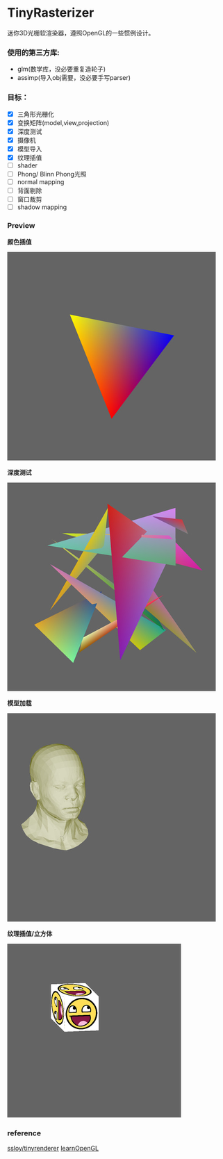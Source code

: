 # TinyRasterizer

迷你3D光栅软渲染器，遵照OpenGL的一些惯例设计。

### 使用的第三方库:
- glm(数学库，没必要重复造轮子)
- assimp(导入obj需要，没必要手写parser)

### 目标：
- [x] 三角形光栅化
- [x] 变换矩阵(model,view,projection) 
- [x] 深度测试
- [x] 摄像机
- [x] 模型导入
- [x] 纹理插值
- [ ] shader
- [ ] Phong/ Blinn Phong光照
- [ ] normal mapping
- [ ] 背面剔除
- [ ] 窗口裁剪
- [ ] shadow mapping

### Preview
**颜色插值**

![颜色插值](images/image1.jpg)

**深度测试**

![深度测试](images/image3.jpg)

**模型加载**

![模型加载](images/image2.jpg)

**纹理插值/立方体**

![纹理插值](images/image4.png)


### reference
[ssloy/tinyrenderer](https://github.com/ssloy/tinyrenderer/wiki)
[learnOpenGL](https://learnopengl.com/)
